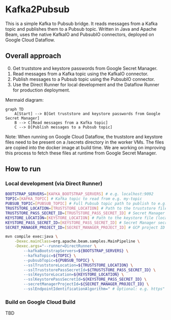 # Kafka2Pubsub
This is a simple Kafka to Pubsub bridge. It reads messages from a Kafka topic and publishes them to a Pubsub topic. Written in Java and Apache Beam, uses the native KafkaIO and PubsubIO connectors, deployed on Google Cloud Dataflow.

## Overall approach
0. Get truststore and keystore passwords from Google Secret Manager.
1. Read messages from a Kafka topic using the KafkaIO connector.
2. Publish messages to a Pubsub topic using the PubsubIO connector.
3. Use the Direct Runner for local development and the Dataflow Runner for production deployment.

Mermaid diagram:
```mermaid
graph TD
    A[Start] --> B[Get truststore and keystore passwords from Google Secret Manager]
    B --> C[Read messages from a Kafka topic]
    C --> D[Publish messages to a Pubsub topic]
```

Note: When running on Google Cloud Dataflow, the truststore and keystore files need to be present on a /secrets directory in the worker VMs. The files are copied into the docker image at build time. We are working on improving this process to fetch these files at runtime from Google Secret Manager.

## How to run
### Local development (via Direct Runner)

```bash
BOOTSTRAP_SERVERS=[KAFKA_BOOTSTRAP_SERVERS] # e.g. localhost:9092
TOPIC=[KAFKA_TOPIC] # Kafka topic to read from e.g. my-topic
PUBSUB_TOPIC=[PUBSUB_TOPIC] # Full Pubsub topic path to publish to e.g. projects/my-project/topics/my-topic
TRUSTSTORE_LOCATION=[TRUSTSTORE_LOCATION] # Path to the truststore file (local to the machine / worker)
TRUSTSTORE_PASS_SECRET_ID=[TRUSTSTORE_PASS_SECRET_ID] # Secret Manager secret ID for the truststore password 
KEYSTORE_LOCATION=[KEYSTORE_LOCATION] # Path to the keystore file (local to the machine / worker)
KEYSTORE_PASS_SECRET_ID=[KEYSTORE_PASS_SECRET_ID] # Secret Manager secret ID for the keystore password
SECRET_MANAGER_PROJECT_ID=[SECRET_MANAGER_PROJECT_ID] # GCP project ID where the secrets are stored

mvn compile exec:java \
    -Dexec.mainClass=org.apache.beam.samples.MainPipeline \
    -Dexec.args="--runner=DirectRunner \
        --kafkaBootstrapServers=${BOOTSTRAP_SERVERS} \
        --kafkaTopic=${TOPIC} \
        --pubsubTopic=${PUBSUB_TOPIC} \
        --sslTruststoreLocation=${TRUSTSTORE_LOCATION} \
        --sslTruststorePassSecretId=${TRUSTSTORE_PASS_SECRET_ID} \
        --sslKeystoreLocation=${KEYSTORE_LOCATION} \
        --sslKeystorePassSecretId=${KEYSTORE_PASS_SECRET_ID} \
        --secretManagerProjectId=${SECRET_MANAGER_PROJECT_ID} \
        --sslEndpointIdentificationAlgorithm=" # Optional: e.g. https"
```

### Build on Google Cloud Build

TBD
